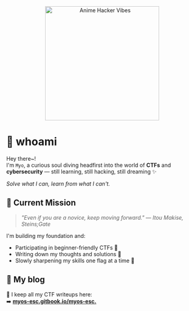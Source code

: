 <div align="center">
  <img src="https://i.pinimg.com/originals/66/59/d9/6659d960e03590b66214fecc7aaa9ef2.gif" width="300" alt="Anime Hacker Vibes">
</div>

# 👻 whoami

Hey there~!  
I'm `Myo`, a curious soul diving headfirst into the world of **CTFs** and **cybersecurity** — still learning, still hacking, still dreaming ✨

*Solve what I can, learn from what I can't.*


## 🌸 Current Mission

> _"Even if you are a novice, keep moving forward."_ — *Itou Makise, Steins;Gate*

I'm building my foundation and:
- Participating in beginner-friendly CTFs 🧠
- Writing down my thoughts and solutions 📓
- Slowly sharpening my skills one flag at a time 🏁


## 📝 My blog

📝 I keep all my CTF writeups here:  
➡️ [**myos-esc.gitbook.io/myos-esc.**](https://myos-esc.gitbook.io/myos-esc.)



<!---
zxhry/zxhry is a ✨ special ✨ repository because its `README.md` (this file) appears on your GitHub profile.
You can click the Preview link to take a look at your changes.
--->
